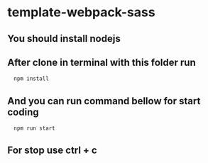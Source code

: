 # template-webpack-sass

## You should install nodejs
## After clone in terminal with this folder run
```bash
  npm install
```

## And you can run command bellow for start coding

```bash
  npm run start
```

## For stop use ctrl + c
